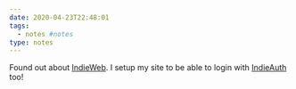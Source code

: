 ```yaml
---
date: 2020-04-23T22:48:01
tags:
  - notes #notes
type: notes
---
```


Found out about [IndieWeb](https://indieweb.org/). I setup my site to be able to login with [IndieAuth](https://indieauth.com/) too!
